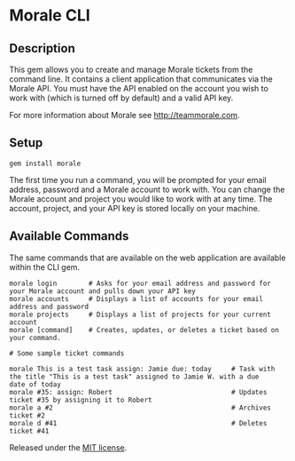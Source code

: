 Morale CLI
==========

Description
-----------

This gem allows you to create and manage Morale tickets from the command line. It contains a client application that communicates via 
the Morale API. You must have the API enabled on the account you wish to work with (which is turned off by default) and a valid API key.

For more information about Morale see <http://teammorale.com>.

Setup
-----

	gem install morale
	
The first time you run a command, you will be prompted for your email address, password and a Morale account to work with. You can change the Morale account and project you would like to work with at any time. The account, project, and your API key is stored locally on your machine.

Available Commands
------------------

The same commands that are available on the web application are available within the CLI gem.

	morale login		# Asks for your email address and password for your Morale account and pulls down your API key
	morale accounts		# Displays a list of accounts for your email address and password
	morale projects		# Displays a list of projects for your current account
	morale [command]	# Creates, updates, or deletes a ticket based on your command.
	
	# Some sample ticket commands
	
	morale This is a test task assign: Jamie due: today		# Task with the title "This is a test task" assigned to Jamie W. with a due 				date of today
	morale #35: assign: Robert								# Updates ticket #35 by assigning it to Robert
	morale a #2												# Archives ticket #2
	morale d #41											# Deletes ticket #41


Released under the [MIT license](http://www.opensource.org/licenses/mit-license.php).

